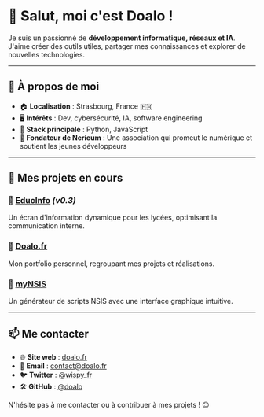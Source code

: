 # 👋 Salut, moi c'est Doalo !

Je suis un passionné de **développement informatique, réseaux et IA**. J'aime créer des outils utiles, partager mes connaissances et explorer de nouvelles technologies. 

---

## 🚀 À propos de moi
- 🏠 **Localisation** : Strasbourg, France 🇫🇷
- 🖥️ **Intérêts** : Dev, cybersécurité, IA, software engineering
- 🔧 **Stack principale** : Python, JavaScript
- 💼 **Fondateur de Nerieum** : Une association qui promeut le numérique et soutient les jeunes développeurs

---

## 📌 Mes projets en cours

### 🔹 [EducInfo](https://github.com/doalou/EducInfo) *(v0.3)*
Un écran d'information dynamique pour les lycées, optimisant la communication interne.

### 🔹 [Doalo.fr](https://doalo.fr)
Mon portfolio personnel, regroupant mes projets et réalisations.

### 🔹 [myNSIS](https://github.com/doalou/myNSIS)
Un générateur de scripts NSIS avec une interface graphique intuitive.

---

## 📫 Me contacter
- 🌐 **Site web** : [doalo.fr](https://doalo.fr)
- 📧 **Email** : [contact@doalo.fr](mailto:contact@doalo.fr)
- 🐦 **Twitter** : [@wispy_fr](https://twitter.com/doalou)
- 🛠️ **GitHub** : [@doalo](https://github.com/doalou)

N'hésite pas à me contacter ou à contribuer à mes projets ! 😊
